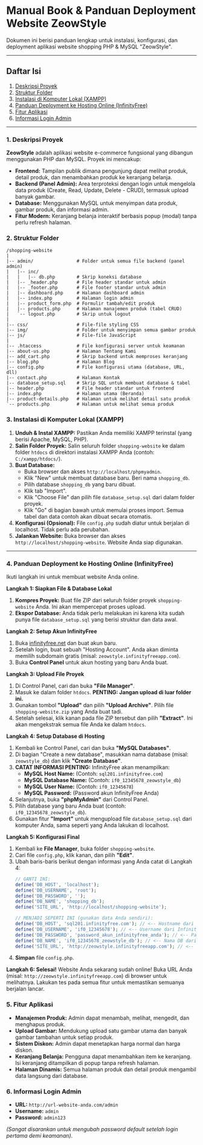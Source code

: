 # Manual Book & Panduan Deployment Website ZeowStyle

Dokumen ini berisi panduan lengkap untuk instalasi, konfigurasi, dan deployment aplikasi website shopping PHP & MySQL "ZeowStyle".

---

## Daftar Isi
1.  [Deskripsi Proyek](#1-deskripsi-proyek)
2.  [Struktur Folder](#2-struktur-folder)
3.  [Instalasi di Komputer Lokal (XAMPP)](#3-instalasi-di-komputer-lokal-xampp)
4.  [Panduan Deployment ke Hosting Online (InfinityFree)](#4-panduan-deployment-ke-hosting-online-infinityfree)
5.  [Fitur Aplikasi](#5-fitur-aplikasi)
6.  [Informasi Login Admin](#6-informasi-login-admin)

---

### 1. Deskripsi Proyek
**ZeowStyle** adalah aplikasi website e-commerce fungsional yang dibangun menggunakan PHP dan MySQL. Proyek ini mencakup:
*   **Frontend:** Tampilan publik dimana pengunjung dapat melihat produk, detail produk, dan menambahkan produk ke keranjang belanja.
*   **Backend (Panel Admin):** Area terproteksi dengan login untuk mengelola data produk (Create, Read, Update, Delete - CRUD), termasuk upload banyak gambar.
*   **Database:** Menggunakan MySQL untuk menyimpan data produk, gambar produk, dan informasi admin.
*   **Fitur Modern:** Keranjang belanja interaktif berbasis popup (modal) tanpa perlu refresh halaman.

### 2. Struktur Folder
```
/shopping-website
|
|-- admin/                # Folder untuk semua file backend (panel admin)
|   |-- inc/
|   |   |-- db.php        # Skrip koneksi database
|   |-- _header.php       # File header standar untuk admin
|   |-- _footer.php       # File footer standar untuk admin
|   |-- dashboard.php     # Halaman dashboard admin
|   |-- index.php         # Halaman login admin
|   |-- product_form.php  # Formulir tambah/edit produk
|   |-- products.php      # Halaman manajemen produk (tabel CRUD)
|   `-- logout.php        # Skrip untuk logout
|
|-- css/                  # File-file styling CSS
|-- img/                  # Folder untuk menyimpan semua gambar produk
|-- js/                   # File-file JavaScript
|
|-- .htaccess             # File konfigurasi server untuk keamanan
|-- about-us.php          # Halaman Tentang Kami
|-- add_cart.php          # Skrip backend untuk memproses keranjang
|-- blog.php              # Halaman Blog
|-- config.php            # File konfigurasi utama (database, URL, dll)
|-- contact.php           # Halaman Kontak
|-- database_setup.sql    # Skrip SQL untuk membuat database & tabel
|-- header.php            # File header standar untuk frontend
|-- index.php             # Halaman utama (Beranda)
|-- product-details.php   # Halaman untuk melihat detail satu produk
`-- products.php          # Halaman untuk melihat semua produk
```

### 3. Instalasi di Komputer Lokal (XAMPP)
1.  **Unduh & Instal XAMPP:** Pastikan Anda memiliki XAMPP terinstal (yang berisi Apache, MySQL, PHP).
2.  **Salin Folder Proyek:** Salin seluruh folder `shopping-website` ke dalam folder `htdocs` di direktori instalasi XAMPP Anda (contoh: `C:/xampp/htdocs/`).
3.  **Buat Database:**
    *   Buka browser dan akses `http://localhost/phpmyadmin`.
    *   Klik "New" untuk membuat database baru. Beri nama `shopping_db`.
    *   Pilih database `shopping_db` yang baru dibuat.
    *   Klik tab "Import".
    *   Klik "Choose File" dan pilih file `database_setup.sql` dari dalam folder proyek.
    *   Klik "Go" di bagian bawah untuk memulai proses import. Semua tabel dan data contoh akan dibuat secara otomatis.
4.  **Konfigurasi (Opsional):** File `config.php` sudah diatur untuk berjalan di localhost. Tidak perlu ada perubahan.
5.  **Jalankan Website:** Buka browser dan akses `http://localhost/shopping-website`. Website Anda siap digunakan.

---

### 4. Panduan Deployment ke Hosting Online (InfinityFree)

Ikuti langkah ini untuk membuat website Anda online.

**Langkah 1: Siapkan File & Database Lokal**
1.  **Kompres Proyek:** Buat file ZIP dari seluruh folder proyek `shopping-website` Anda. Ini akan mempercepat proses upload.
2.  **Ekspor Database:** Anda tidak perlu melakukan ini karena kita sudah punya file `database_setup.sql` yang berisi struktur dan data awal.

**Langkah 2: Setup Akun InfinityFree**
1.  Buka [infinityfree.net](https://infinityfree.net) dan buat akun baru.
2.  Setelah login, buat sebuah "Hosting Account". Anda akan diminta memilih subdomain gratis (misal: `zeowstyle.infinityfreeapp.com`).
3.  Buka **Control Panel** untuk akun hosting yang baru Anda buat.

**Langkah 3: Upload File Proyek**
1.  Di Control Panel, cari dan buka **"File Manager"**.
2.  Masuk ke dalam folder `htdocs`. **PENTING: Jangan upload di luar folder ini.**
3.  Gunakan tombol **"Upload"** dan pilih **"Upload Archive"**. Pilih file `shopping-website.zip` yang Anda buat tadi.
4.  Setelah selesai, klik kanan pada file ZIP tersebut dan pilih **"Extract"**. Ini akan mengekstrak semua file Anda ke dalam `htdocs`.

**Langkah 4: Setup Database di Hosting**
1.  Kembali ke Control Panel, cari dan buka **"MySQL Databases"**.
2.  Di bagian "Create a new database", masukkan nama database (misal: `zeowstyle_db`) dan klik **"Create Database"**.
3.  **CATAT INFORMASI PENTING:** InfinityFree akan menampilkan:
    *   **MySQL Host Name:** (Contoh: `sql201.infinityfree.com`)
    *   **MySQL Database Name:** (Contoh: `if0_12345678_zeowstyle_db`)
    *   **MySQL User Name:** (Contoh: `if0_12345678`)
    *   **MySQL Password:** (Password akun InfinityFree Anda)
4.  Selanjutnya, buka **"phpMyAdmin"** dari Control Panel.
5.  Pilih database yang baru Anda buat (contoh: `if0_12345678_zeowstyle_db`).
6.  Gunakan fitur **"Import"** untuk mengupload file `database_setup.sql` dari komputer Anda, sama seperti yang Anda lakukan di localhost.

**Langkah 5: Konfigurasi Final**
1.  Kembali ke **File Manager**, buka folder `shopping-website`.
2.  Cari file `config.php`, klik kanan, dan pilih **"Edit"**.
3.  Ubah baris-baris berikut dengan informasi yang Anda catat di Langkah 4:
    ```php
    // GANTI INI:
    define('DB_HOST', 'localhost');
    define('DB_USERNAME', 'root');
    define('DB_PASSWORD', '');
    define('DB_NAME', 'shopping_db');
    define('SITE_URL', 'http://localhost/shopping-website');

    // MENJADI SEPERTI INI (gunakan data Anda sendiri):
    define('DB_HOST', 'sql201.infinityfree.com'); // <-- Hostname dari InfinityFree
    define('DB_USERNAME', 'if0_12345678'); // <-- Username dari InfinityFree
    define('DB_PASSWORD', 'password_akun_infinityfree_anda'); // <-- Password Anda
    define('DB_NAME', 'if0_12345678_zeowstyle_db'); // <-- Nama DB dari InfinityFree
    define('SITE_URL', 'http://zeowstyle.infinityfreeapp.com'); // <-- URL website online Anda
    ```
4.  **Simpan** file `config.php`.

**Langkah 6: Selesai!**
Website Anda sekarang sudah online! Buka URL Anda (misal: `http://zeowstyle.infinityfreeapp.com`) di browser untuk melihatnya. Lakukan tes pada semua fitur untuk memastikan semuanya berjalan lancar.

### 5. Fitur Aplikasi
*   **Manajemen Produk:** Admin dapat menambah, melihat, mengedit, dan menghapus produk.
*   **Upload Gambar:** Mendukung upload satu gambar utama dan banyak gambar tambahan untuk setiap produk.
*   **Sistem Diskon:** Admin dapat menetapkan harga normal dan harga diskon.
*   **Keranjang Belanja:** Pengguna dapat menambahkan item ke keranjang. Isi keranjang ditampilkan di popup tanpa refresh halaman.
*   **Halaman Dinamis:** Semua halaman produk dan detail produk mengambil data langsung dari database.

### 6. Informasi Login Admin
*   **URL:** `http://url-website-anda.com/admin`
*   **Username:** `admin`
*   **Password:** `admin123`

*(Sangat disarankan untuk mengubah password default setelah login pertama demi keamanan)*. 